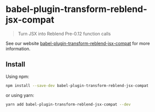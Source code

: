 # babel-plugin-transform-reblend-jsx-compat

> Turn JSX into Reblend Pre-0.12 function calls

See our website [babel-plugin-transform-reblend-jsx-compat](https://babeljs.io/docs/babel-plugin-transform-reblend-jsx-compat) for more information.

## Install

Using npm:

```sh
npm install --save-dev babel-plugin-transform-reblend-jsx-compat
```

or using yarn:

```sh
yarn add babel-plugin-transform-reblend-jsx-compat --dev
```
